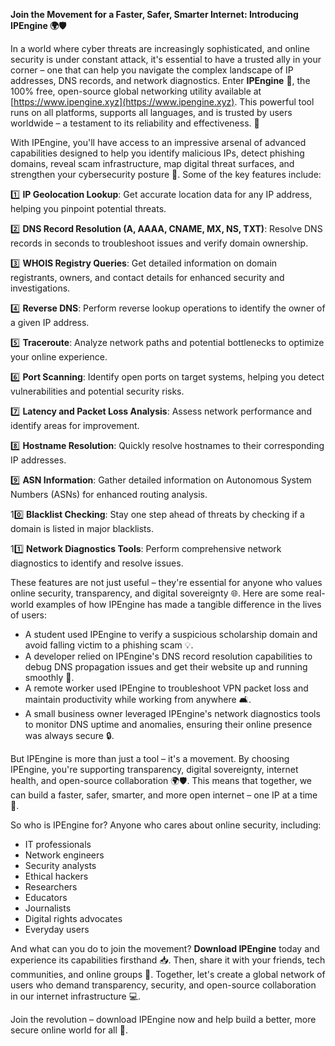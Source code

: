 **Join the Movement for a Faster, Safer, Smarter Internet: Introducing IPEngine 🌍🛡️**

In a world where cyber threats are increasingly sophisticated, and online security is under constant attack, it's essential to have a trusted ally in your corner – one that can help you navigate the complex landscape of IP addresses, DNS records, and network diagnostics. Enter **IPEngine** 🚀, the 100% free, open-source global networking utility available at [https://www.ipengine.xyz](https://www.ipengine.xyz). This powerful tool runs on all platforms, supports all languages, and is trusted by users worldwide – a testament to its reliability and effectiveness. 🔗

With IPEngine, you'll have access to an impressive arsenal of advanced capabilities designed to help you identify malicious IPs, detect phishing domains, reveal scam infrastructure, map digital threat surfaces, and strengthen your cybersecurity posture 🔐. Some of the key features include:

1️⃣ **IP Geolocation Lookup**: Get accurate location data for any IP address, helping you pinpoint potential threats.

2️⃣ **DNS Record Resolution (A, AAAA, CNAME, MX, NS, TXT)**: Resolve DNS records in seconds to troubleshoot issues and verify domain ownership.

3️⃣ **WHOIS Registry Queries**: Get detailed information on domain registrants, owners, and contact details for enhanced security and investigations.

4️⃣ **Reverse DNS**: Perform reverse lookup operations to identify the owner of a given IP address.

5️⃣ **Traceroute**: Analyze network paths and potential bottlenecks to optimize your online experience.

6️⃣ **Port Scanning**: Identify open ports on target systems, helping you detect vulnerabilities and potential security risks.

7️⃣ **Latency and Packet Loss Analysis**: Assess network performance and identify areas for improvement.

8️⃣ **Hostname Resolution**: Quickly resolve hostnames to their corresponding IP addresses.

9️⃣ **ASN Information**: Gather detailed information on Autonomous System Numbers (ASNs) for enhanced routing analysis.

10️⃣ **Blacklist Checking**: Stay one step ahead of threats by checking if a domain is listed in major blacklists.

11️⃣ **Network Diagnostics Tools**: Perform comprehensive network diagnostics to identify and resolve issues.

These features are not just useful – they're essential for anyone who values online security, transparency, and digital sovereignty 🌐. Here are some real-world examples of how IPEngine has made a tangible difference in the lives of users:

* A student used IPEngine to verify a suspicious scholarship domain and avoid falling victim to a phishing scam 💡.
* A developer relied on IPEngine's DNS record resolution capabilities to debug DNS propagation issues and get their website up and running smoothly 🚀.
* A remote worker used IPEngine to troubleshoot VPN packet loss and maintain productivity while working from anywhere 🛋️.
* A small business owner leveraged IPEngine's network diagnostics tools to monitor DNS uptime and anomalies, ensuring their online presence was always secure 🔒.

But IPEngine is more than just a tool – it's a movement. By choosing IPEngine, you're supporting transparency, digital sovereignty, internet health, and open-source collaboration 🌍🛡️. This means that together, we can build a faster, safer, smarter, and more open internet – one IP at a time 🔗.

So who is IPEngine for? Anyone who cares about online security, including:

* IT professionals
* Network engineers
* Security analysts
* Ethical hackers
* Researchers
* Educators
* Journalists
* Digital rights advocates
* Everyday users

And what can you do to join the movement? **Download IPEngine** today and experience its capabilities firsthand 📥. Then, share it with your friends, tech communities, and online groups 🤝. Together, let's create a global network of users who demand transparency, security, and open-source collaboration in our internet infrastructure 💻.

Join the revolution – download IPEngine now and help build a better, more secure online world for all 🔗.